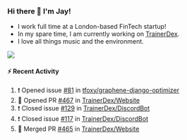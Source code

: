 ### Hi there 👋 I'm Jay!
* I work full time at a London-based FinTech startup!
* In my spare time, I am currently working on [TrainerDex](https://www.github.com/TrainerDex).
* I love all things music and the environment.

[<img src="https://github-readme-stats.vercel.app/api/wakatime?username=TurnrDev&layout=compact&custom_title=Last 7 Days Language Breakdown" />](https://wakatime.com/@TurnrDev)  

#### :zap: Recent Activity
<!--START_SECTION:activity-->
1. ❗️ Opened issue [#81](https://github.com/tfoxy/graphene-django-optimizer/issues/81) in [tfoxy/graphene-django-optimizer](https://github.com/tfoxy/graphene-django-optimizer)
2. 💪 Opened PR [#467](https://github.com/TrainerDex/Website/pull/467) in [TrainerDex/Website](https://github.com/TrainerDex/Website)
3. ❗️ Closed issue [#129](https://github.com/TrainerDex/DiscordBot/issues/129) in [TrainerDex/DiscordBot](https://github.com/TrainerDex/DiscordBot)
4. ❗️ Closed issue [#117](https://github.com/TrainerDex/DiscordBot/issues/117) in [TrainerDex/DiscordBot](https://github.com/TrainerDex/DiscordBot)
5. 🎉 Merged PR [#465](https://github.com/TrainerDex/Website/pull/465) in [TrainerDex/Website](https://github.com/TrainerDex/Website)
<!--END_SECTION:activity-->
